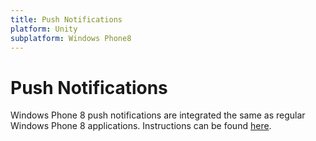 ```yaml
---
title: Push Notifications
platform: Unity
subplatform: Windows Phone8
---
```

# Push Notifications

Windows Phone 8 push notifications are integrated the same as regular Windows Phone 8 applications.  Instructions can be found [here][1].

[1]: /Windows/Phone8/#push-notifications
